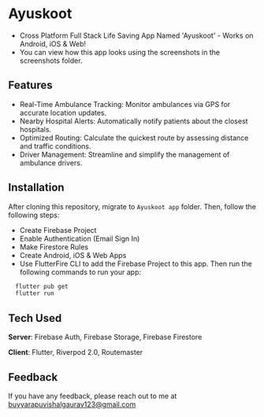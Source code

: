 # Ayuskoot

- Cross Platform Full Stack Life Saving App Named 'Ayuskoot' - Works on Android, iOS & Web!
- You can view how this app looks using the screenshots in the screenshots folder.

## Features
- Real-Time Ambulance Tracking: Monitor ambulances via GPS for accurate location updates.
- Nearby Hospital Alerts: Automatically notify patients about the closest hospitals.
- Optimized Routing: Calculate the quickest route by assessing distance and traffic conditions.
- Driver Management: Streamline and simplify the management of ambulance drivers.

## Installation
After cloning this repository, migrate to ```Ayuskoot app``` folder. Then, follow the following steps:
- Create Firebase Project
- Enable Authentication (Email Sign In)
- Make Firestore Rules
- Create Android, iOS & Web Apps
- Use FlutterFire CLI to add the Firebase Project to this app.
  Then run the following commands to run your app:
```bash
  flutter pub get
  flutter run
```

## Tech Used
**Server**: Firebase Auth, Firebase Storage, Firebase Firestore

**Client**: Flutter, Riverpod 2.0, Routemaster

## Feedback

If you have any feedback, please reach out to me at buyyarapuvishalgaurav123@gmail.com

